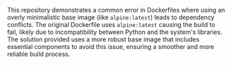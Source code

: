 This repository demonstrates a common error in Dockerfiles where using an overly minimalistic base image (like `alpine:latest`) leads to dependency conflicts. The original Dockerfile uses `alpine:latest` causing the build to fail, likely due to incompatibility between Python and the system's libraries. The solution provided uses a more robust base image that includes essential components to avoid this issue, ensuring a smoother and more reliable build process.